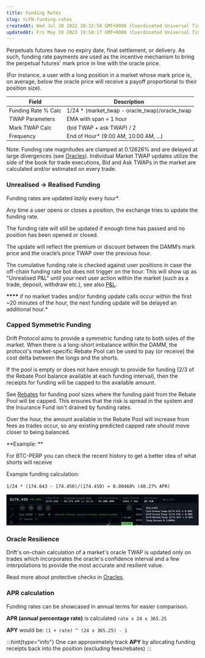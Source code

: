 ```yaml
---
title: Funding Rates
slug: tLFN-funding-rates
createdAt: Wed Jul 20 2022 10:32:50 GMT+0000 (Coordinated Universal Time)
updatedAt: Fri May 19 2023 19:58:17 GMT+0000 (Coordinated Universal Time)
---
```


Perpetuals futures have no expiry date, final settlement, or delivery. As such, funding rate payments are used as the incentive mechanism to bring the perpetual futures' mark price in line with the oracle price.&#x20;

(For instance, a user with a long position in a market whose mark price is, on average, below the oracle price will receive a payoff proportional to their position size).

| Field               | Description                                     |
| ------------------- | ----------------------------------------------- |
| Funding Rate % Calc | 1/24 \* (market_twap - oracle_twap)/oracle_twap |
| TWAP Parameters     | EMA with span = 1 hour                          |
| Mark TWAP Calc      | (bid TWAP + ask TWAP) / 2                       |
| Frequency           | End of Hour\* (9:00 AM, 10:00 AM, ...)          |

Note: Funding rate magnitudes are clamped at 0.12626% and are delayed at large divergences (see [Oracles](<../Drift Protocol v2 Docs/Oracles.md>)). Individual Market TWAP updates utilize the side of the book for trade executions, Bid and Ask TWAPs in the market are calculated and/or estimated on every trade.&#x20;

### Unrealised -> Realised Funding

Funding rates are updated _lazily_ every hour\*.&#x20;

Any time a user opens or closes a position, the exchange tries to update the funding rate.&#x20;

The funding rate will still be updated if enough time has passed and no position has been opened or closed.&#x20;

The update will reflect the premium or discount between the DAMM’s mark price and the oracle’s price TWAP over the previous hour.&#x20;

The cumulative funding rate is checked against user positions in case the off-chain funding rate bot does not trigger on the hour. This will show up as "Unrealised P\&L" until your next user action within the market (such as a trade, deposit, withdraw etc.), see also [P\&L](<../Drift Protocol v2 Docs/P_L.md>).

**\*\*\*\*** if no market trades and/or funding update calls occur within the first \~20 minutes of the hour, the next funding update will be delayed an additional hour.\*

### Capped Symmetric Funding

Drift Protocol aims to provide a symmetric funding rate to both sides of the market. When there is a long-short imbalance within the DAMM, the protocol's market-specific Rebate Pool can be used to pay (or receive) the cost delta between the longs and the shorts.&#x20;

If the pool is empty or does not have enough to provide for funding (2/3 of the Rebate Pool balance available at each funding interval), then the receipts for funding will be capped to the available amount.

See [Rebates](https://docs.drift.trade/funding-rates) for funding pool sizes where the funding paid from the Rebate Pool will be capped. This ensures that the risk is spread in the system and the Insurance Fund isn't drained by funding rates.&#x20;

Over the hour, the amount available in the Rebate Pool will increase from fees as trades occur, so any existing predicted capped rate should move closer to being balanced.

**Example: **

For BTC-PERP you can check the recent history to get a better idea of what shorts will receive

Example funding calculation:&#x20;

`1/24 * (174.643 - 174.450)/(174.450) = 0.00460% (40.27% APR)`

![example data](../../static/assets/mBFRK1HfhF-9o6IaExcW0_screen-shot-2021-12-30-at-115308-am.png)

### Oracle Resilience

Drift's on-chain calculation of a market's oracle TWAP is updated only on trades which incorporates the oracle's confidence interval and a few interpolations to provide the most accurate and resilient value.&#x20;

Read more about protective checks in [Oracles](<../Drift Protocol v2 Docs/Oracles.md>).

### APR calculation

Funding rates can be showcased in annual terms for easier comparison.

**APR (annual percentage rate)** is calculated `rate x 24 x 365.25`

**APY** would be: `(1 + rate) ^ (24 x 365.25) - 1`

:::hint{type="info"}
One can approximately track **APY** by allocating funding receipts back into the position (excluding fees/rebates)
:::

